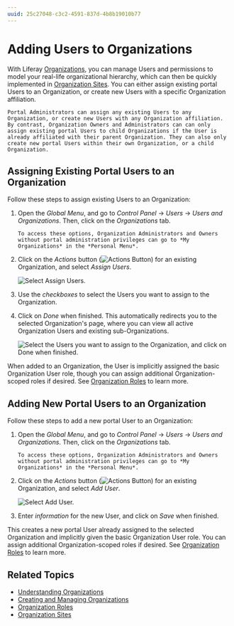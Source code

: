 ```yaml
---
uuid: 25c27048-c3c2-4591-837d-4b8b19010b77
---
```

# Adding Users to Organizations

With Liferay [Organizations](./understanding-organizations.md), you can manage Users and permissions to model your real-life organizational hierarchy, which can then be quickly implemented in [Organization Sites](./organization-sites.md). You can either assign existing portal Users to an Organization, or create new Users with a specific Organization affiliation.

```{note}
Portal Administrators can assign any existing Users to any Organization, or create new Users with any Organization affiliation. By contrast, Organization Owners and Administrators can can only assign existing portal Users to child Organizations if the User is already affiliated with their parent Organization. They can also only create new portal Users within their own Organization, or a child Organization.
```

## Assigning Existing Portal Users to an Organization

Follow these steps to assign existing Users to an Organization:

1. Open the *Global Menu*, and go to *Control Panel* &rarr; *Users* &rarr; *Users and Organizations*. Then, click on the *Organizations* tab.

    ```{note}
    To access these options, Organization Administrators and Owners without portal administration privileges can go to *My Organizations* in the *Personal Menu*.
    ```

1. Click on the *Actions* button (![Actions Button](../../images/icon-actions.png)) for an existing Organization, and select *Assign Users*.

    ![Select Assign Users.](./adding-users-to-organizations/images/01.png)

1. Use the *checkboxes* to select the Users you want to assign to the Organization.

1. Click on *Done* when finished. This automatically redirects you to the selected Organization's page, where you can view all active Organization Users and existing sub-Organizations.

    ![Select the Users you want to assign to the Organization, and click on Done when finished.](./adding-users-to-organizations/images/02.png)

When added to an Organization, the User is implicitly assigned the basic Organization User role, though you can assign additional Organization-scoped roles if desired. See [Organization Roles](./organization-roles.md) to learn more.

## Adding New Portal Users to an Organization

Follow these steps to add a new portal User to an Organization:

1. Open the *Global Menu*, and go to *Control Panel* &rarr; *Users* &rarr; *Users and Organizations*. Then, click on the *Organizations* tab.

    ```{note}
    To access these options, Organization Administrators and Owners without portal administration privileges can go to *My Organizations* in the *Personal Menu*.
    ```

1. Click on the *Actions* button (![Actions Button](../../images/icon-actions.png)) for an existing Organization, and select *Add User*.

    ![Select Add User.](./adding-users-to-organizations/images/03.png)

1. Enter *information* for the new User, and click on *Save* when finished.

This creates a new portal User already assigned to the selected Organization and implicitly given the basic Organization User role. You can assign additional Organization-scoped roles if desired. See [Organization Roles](./organization-roles.md) to learn more.

## Related Topics

* [Understanding Organizations](./understanding-organizations.md)
* [Creating and Managing Organizations](./creating-and-managing-organizations.md)
* [Organization Roles](./organization-roles.md)
* [Organization Sites](organization-sites.md)
